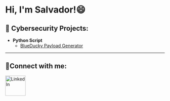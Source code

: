 <h1>Hi, I'm Salvador!</a>😄</h1>

<h2> 🔐 Cybersecurity Projects:</h2>

- <b>Python Script</b>
  - [BlueDucky Payload Generator](https://github.com/salserrano/BlueDucky-Payload-Generator)

---
<h2>🤳Connect with me:</h2>


[<img align="left" alt="LinkedIn" width="64px" src="https://static.vecteezy.com/system/resources/previews/018/930/587/original/linkedin-logo-linkedin-icon-transparent-free-png.png" />][linkedin]



[linkedin]: https://www.linkedin.com/in/salvadorserrano1/
